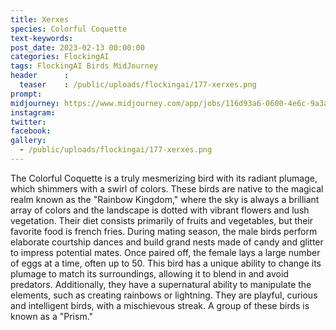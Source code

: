 ```yaml
---
title: Xerxes
species: Colorful Coquette
text-keywords: 
post_date: 2023-02-13 00:00:00
categories: FlockingAI
tags: FlockingAI Birds MidJourney 
header      :
  teaser    : /public/uploads/flockingai/177-xerxes.png
prompt: 
midjourney: https://www.midjourney.com/app/jobs/116d93a6-0600-4e6c-9a3a-64553bf7b48
instagram: 
twitter: 
facebook: 
gallery: 
  - /public/uploads/flockingai/177-xerxes.png
---
```


The Colorful Coquette is a truly mesmerizing bird with its radiant plumage, which shimmers with a swirl of colors. These birds are native to the magical realm known as the "Rainbow Kingdom," where the sky is always a brilliant array of colors and the landscape is dotted with vibrant flowers and lush vegetation. Their diet consists primarily of fruits and vegetables, but their favorite food is french fries. During mating season, the male birds perform elaborate courtship dances and build grand nests made of candy and glitter to impress potential mates. Once paired off, the female lays a large number of eggs at a time, often up to 50. This bird has a unique ability to change its plumage to match its surroundings, allowing it to blend in and avoid predators. Additionally, they have a supernatural ability to manipulate the elements, such as creating rainbows or lightning. They are playful, curious and intelligent birds, with a mischievous streak. A group of these birds is known as a "Prism."
